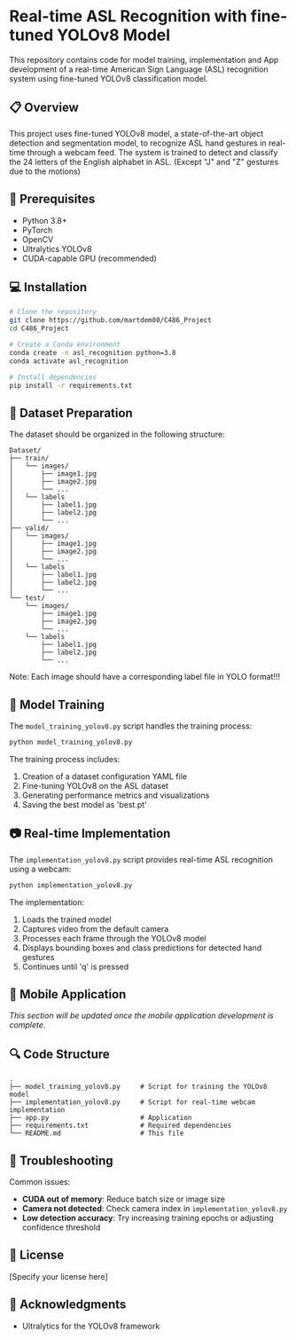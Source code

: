 # Real-time ASL Recognition with fine-tuned YOLOv8 Model

This repository contains code for model training, implementation and App development of a real-time American Sign Language (ASL) recognition system using fine-tuned YOLOv8 classification model.

## 📋 Overview

This project uses fine-tuned YOLOv8 model, a state-of-the-art object detection and segmentation model, to recognize ASL hand gestures in real-time through a webcam feed. 
The system is trained to detect and classify the 24 letters of the English alphabet in ASL. (Except "J" and "Z" gestures due to the motions)

## 🔧 Prerequisites

- Python 3.8+
- PyTorch
- OpenCV
- Ultralytics YOLOv8
- CUDA-capable GPU (recommended)

## 💻 Installation

```bash
# Clone the repository
git clone https://github.com/martdem80/C486_Project
cd C486_Project

# Create a Conda environment
conda create -n asl_recognition python=3.8
conda activate asl_recognition

# Install dependencies
pip install -r requirements.txt
```

## 📁 Dataset Preparation

The dataset should be organized in the following structure:

```
Dataset/
├── train/
│   └── images/
│       ├── image1.jpg
│       ├── image2.jpg
│       └── ...
│   └── labels
│       ├── label1.jpg
│       ├── label2.jpg
│       └── ...
├── valid/
│   └── images/
│       ├── image1.jpg
│       ├── image2.jpg
│       └── ...
│   └── labels
│       ├── label1.jpg
│       ├── label2.jpg
│       └── ...
└── test/
    └── images/
        ├── image1.jpg
        ├── image2.jpg
        └── ...
    └── labels
        ├── label1.jpg
        ├── label2.jpg
        └── ...
```

Note: Each image should have a corresponding label file in YOLO format!!!

## 🚀 Model Training

The `model_training_yolov8.py` script handles the training process:

```bash
python model_training_yolov8.py
```

The training process includes:

1. Creation of a dataset configuration YAML file
2. Fine-tuning YOLOv8 on the ASL dataset
3. Generating performance metrics and visualizations
4. Saving the best model as 'best.pt'

## 📷 Real-time Implementation

The `implementation_yolov8.py` script provides real-time ASL recognition using a webcam:

```bash
python implementation_yolov8.py
```

The implementation:
1. Loads the trained model
2. Captures video from the default camera
3. Processes each frame through the YOLOv8 model
4. Displays bounding boxes and class predictions for detected hand gestures
5. Continues until 'q' is pressed

## 📱 Mobile Application

*This section will be updated once the mobile application development is complete.*

## 🔍 Code Structure

```
.
├── model_training_yolov8.py     # Script for training the YOLOv8 model
├── implementation_yolov8.py     # Script for real-time webcam implementation
├── app.py                       # Application
├── requirements.txt             # Required dependencies
└── README.md                    # This file
```

## 🐛 Troubleshooting

Common issues:
- **CUDA out of memory**: Reduce batch size or image size
- **Camera not detected**: Check camera index in `implementation_yolov8.py`
- **Low detection accuracy**: Try increasing training epochs or adjusting confidence threshold

## 📄 License

[Specify your license here]

## 👏 Acknowledgments

- Ultralytics for the YOLOv8 framework
